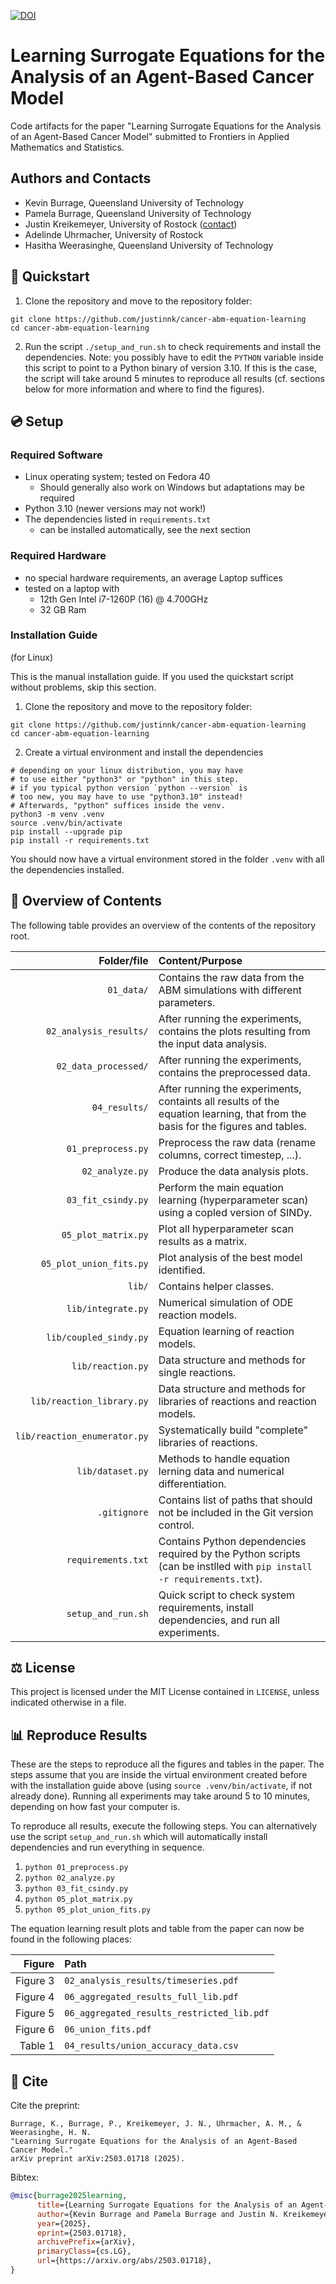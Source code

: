 [![DOI](https://zenodo.org/badge/DOI/10.5281/zenodo.15240283.svg)](https://doi.org/10.5281/zenodo.15240283)
# Learning Surrogate Equations for the Analysis of an Agent-Based Cancer Model

Code artifacts for the paper "Learning Surrogate Equations for the Analysis of an Agent-Based Cancer Model" submitted to Frontiers in Applied Mathematics and Statistics. 

## Authors and Contacts

- Kevin Burrage, Queensland University of Technology
- Pamela Burrage, Queensland University of Technology
- Justin Kreikemeyer, University of Rostock ([contact](https://mosi.informatik.uni-rostock.de/team/staff/justin-kreikemeyer/))
- Adelinde Uhrmacher, University of Rostock
- Hasitha Weerasinghe, Queensland University of Technology

## :rocket: Quickstart

1. Clone the repository and move to the repository folder:
```shell
git clone https://github.com/justinnk/cancer-abm-equation-learning
cd cancer-abm-equation-learning
```
2. Run the script `./setup_and_run.sh` to check requirements and install the dependencies. Note: you possibly have to edit the `PYTHON` variable inside this script to point to a Python binary of version 3.10. If this is the case, the script will take around 5 minutes to reproduce all results (cf. sections below for more information and where to find the figures).

## :cd: Setup

### Required Software

- Linux operating system; tested on Fedora 40
  - Should generally also work on Windows but adaptations may be required
- Python 3.10 (newer versions may not work!)
- The dependencies listed in `requirements.txt`
  - can be installed automatically, see the next section

### Required Hardware

- no special hardware requirements, an average Laptop suffices
- tested on a laptop with
  - 12th Gen Intel i7-1260P (16) @ 4.700GHz
  - 32 GB Ram

### Installation Guide
(for Linux)

This is the manual installation guide. If you used the quickstart script without problems, skip this section.

1. Clone the repository and move to the repository folder:
```shell
git clone https://github.com/justinnk/cancer-abm-equation-learning
cd cancer-abm-equation-learning
```
2. Create a virtual environment and install the dependencies
```shell
# depending on your linux distribution, you may have
# to use either "python3" or "python" in this step.
# if you typical python version `python --version` is
# too new, you may have to use "python3.10" instead!
# Afterwards, "python" suffices inside the venv.
python3 -m venv .venv      
source .venv/bin/activate
pip install --upgrade pip
pip install -r requirements.txt
```
You should now have a virtual environment stored in the folder `.venv` with all the dependencies installed.
 
## :file_folder: Overview of Contents

The following table provides an overview of the contents of the repository root.

| Folder/file                                               | Content/Purpose                                                                                                                                |
| ------:                                                   | :--------                                                                                                                                      |
| `01_data/`                                                | Contains the raw data from the ABM simulations with different parameters.                                                                      |
| `02_analysis_results/`                                    | After running the experiments, contains the plots resulting from the input data analysis.                                                      |
| `02_data_processed/`                                      | After running the experiments, contains the preprocessed data.                                                                                 |
| `04_results/`                                             | After running the experiments, containts all results of the equation learning, that from the basis for the figures and tables.                 |
| `01_preprocess.py`                                        | Preprocess the raw data (rename columns, correct timestep, ...).                                                                               |
| `02_analyze.py`                                           | Produce the data analysis plots.                                                                                                               |
| `03_fit_csindy.py`                                        | Perform the main equation learning (hyperparameter scan) using a copled version of SINDy.                                                      |
| `05_plot_matrix.py`                                       | Plot all hyperparameter scan results as a matrix.                                                                                              |
| `05_plot_union_fits.py`                                   | Plot analysis of the best model identified.                                                                                                    |
| `lib/`                                                    | Contains helper classes.                                                                                                                       |
| `lib/integrate.py`                                        | Numerical simulation of ODE reaction models.                                                                                                   |
| `lib/coupled_sindy.py`                                    | Equation learning of reaction models.                                                                                                          |
| `lib/reaction.py`                                         | Data structure and methods for single reactions.                                                                                               |
| `lib/reaction_library.py`                                 | Data structure and methods for libraries of reactions and reaction models.                                                                     |
| `lib/reaction_enumerator.py`                              | Systematically build "complete" libraries of reactions.                                                                                        |
| `lib/dataset.py`                                          | Methods to handle equation lerning data and numerical differentiation.                                                                         |
| `.gitignore`                                              | Contains list of paths that should not be included in the Git version control.                                                                 |
| `requirements.txt`                                        | Contains Python dependencies required by the Python scripts (can be instlled with `pip install -r requirements.txt`).                          |
| `setup_and_run.sh`                                        | Quick script to check system requirements, install dependencies, and run all experiments.                                                      |

## :balance_scale: License

This project is licensed under the MIT License contained in `LICENSE`, unless indicated otherwise in a file.

## :bar_chart: Reproduce Results

These are the steps to reproduce all the figures and tables in the paper.
The steps assume that you are inside the virtual environment created before with the installation guide above (using `source .venv/bin/activate`, if not already done).
Running all experiments may take around 5 to 10 minutes, depending on how fast your computer is. 

To reproduce all results, execute the following steps. You can alternatively use the script `setup_and_run.sh` which will automatically install dependencies and run everything in sequence.

1. `python 01_preprocess.py`
2. `python 02_analyze.py`
3. `python 03_fit_csindy.py`
4. `python 05_plot_matrix.py`
5. `python 05_plot_union_fits.py`

The equation learning result plots and table from the paper can now be found in the following places:

| Figure                | Path                                                                                                   |
| ---:                  | :---                                                                                                   |
| Figure 3              | `02_analysis_results/timeseries.pdf`                                                                   |
| Figure 4              | `06_aggregated_results_full_lib.pdf`                                                                   |
| Figure 5              | `06_aggregated_results_restricted_lib.pdf`                                                             |
| Figure 6              | `06_union_fits.pdf`                                                                                    |
| Table 1               | `04_results/union_accuracy_data.csv`                                                                   |


## :page_facing_up: Cite

Cite the preprint:

```
Burrage, K., Burrage, P., Kreikemeyer, J. N., Uhrmacher, A. M., & Weerasinghe, H. N.
"Learning Surrogate Equations for the Analysis of an Agent-Based Cancer Model."
arXiv preprint arXiv:2503.01718 (2025).
```

Bibtex:

```bib
@misc{burrage2025learning,
      title={Learning Surrogate Equations for the Analysis of an Agent-Based Cancer Model}, 
      author={Kevin Burrage and Pamela Burrage and Justin N. Kreikemeyer and Adelinde M. Uhrmacher and Hasitha N. Weerasinghe},
      year={2025},
      eprint={2503.01718},
      archivePrefix={arXiv},
      primaryClass={cs.LG},
      url={https://arxiv.org/abs/2503.01718}, 
}
```

